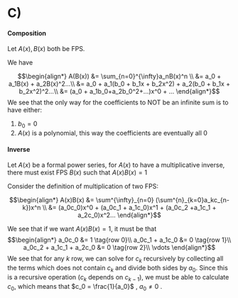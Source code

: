#  C)

#### Composition
Let $A(x), B(x)$ both be FPS.

We have 


$$\begin{align*}
A(B(x)) &= \sum_{n=0}^{\infty}a_nB(x)^n \\
&= a_0 + a_1B(x) + a_2B(x)^2...\\
&= a_0 + a_1(b_0 + b_1x + b_2x^2) + a_2(b_0 + b_1x + b_2x^2)^2...\\
&= (a_0 + a_1b_0+a_2b_0^2+...)x^0 + ...
\end{align*}$$
We see that the only way for the coefficients to NOT be an infinite sum is to have either:

1. $b_0 = 0$ 
2. $A(x)$ is a polynomial, this way the coefficients are eventually all 0

#### Inverse

Let $A(x)$ be a formal power series, for $A(x)$ to have a multiplicative inverse, there must exist FPS $B(x)$ such that $A(x)B(x) = 1$

Consider the definition of multiplication of two FPS:

$$\begin{align*}
A(x)B(x) &= \sum^{\infty}_{n=0} (\sum^{n}_{k=0}a_kc_{n-k})x^n \\
&= (a_0c_0)x^0 + (a_0c_1 + a_1c_0)x^1 + (a_0c_2 +a_1c_1 + a_2c_0)x^2...
\end{align*}$$

We see that if we want $A(x)B(x) = 1$, it must be that
$$\begin{align*}
a_0c_0 &= 1 \tag{row 0}\\
a_0c_1 + a_1c_0 &= 0 \tag{row 1}\\
a_0c_2 + a_1c_1 + a_2c_0 &= 0 \tag{row 2}\\
\vdots
\end{align*}$$
We see that for any $k$ row, we can solve for $c_k$ recursively by collecting all the terms which does not contain $c_k$ and divide both sides by $a_0$. Since this is a recursive operation ($c_k$ depends on $c_{k-1}$), we must be able to calculate $c_0$, which means that $c_0 = \frac{1}{a_0}$ , $a_0 \neq 0$ .